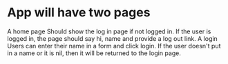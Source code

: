# App will have two pages

A home page
  Should show the log in page if not logged in.
  If the user is logged in, the page should say hi, name and provide
  a log out link.
A login
  Users can enter their name in a form and click login.
  If the user doesn't put in a name or it is nil, then it will be returned
  to the login page.
